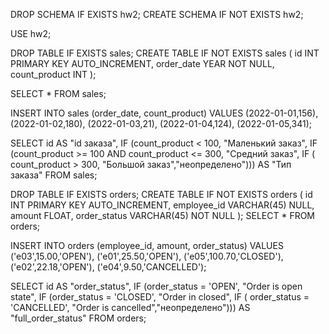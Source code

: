 DROP SCHEMA IF EXISTS hw2;
CREATE SCHEMA IF NOT EXISTS hw2;

USE hw2;

DROP TABLE IF EXISTS sales;
CREATE TABLE IF NOT EXISTS sales
(
id INT PRIMARY KEY AUTO_INCREMENT,
order_date YEAR NOT NULL,
count_product INT
);

SELECT * FROM sales;


INSERT INTO sales (order_date, count_product)
VALUES 
(2022-01-01,156),
(2022-01-02,180),
(2022-01-03,21),
(2022-01-04,124),
(2022-01-05,341);

SELECT 
id AS "id заказа",
IF (count_product < 100, "Маленький заказ",
IF (count_product >= 100 AND count_product <= 300, "Средний заказ",
IF ( count_product > 300, "Большой заказ","неопределено")))
AS "Тип заказа"
FROM sales;

DROP TABLE IF EXISTS orders;
CREATE TABLE IF NOT EXISTS orders
(
id INT PRIMARY KEY AUTO_INCREMENT,
employee_id VARCHAR(45) NULL,
amount FLOAT,
order_status VARCHAR(45) NOT NULL
);
SELECT * FROM orders;

INSERT INTO orders (employee_id, amount, order_status)
VALUES 
('e03',15.00,'OPEN'),
('e01',25.50,'OPEN'),
('e05',100.70,'CLOSED'),
('e02',22.18,'OPEN'),
('e04',9.50,'CANCELLED');


SELECT 
id AS "order_status",
IF (order_status = 'OPEN', "Order is open state",
IF (order_status = 'CLOSED', "Order in closed",
IF ( order_status = 'CANCELLED', "Order is cancelled","неопределено")))
AS "full_order_status"
FROM orders;
